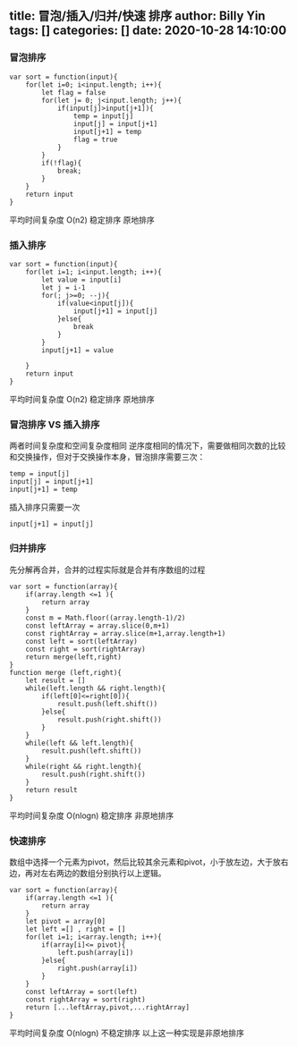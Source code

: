 title: 冒泡/插入/归并/快速 排序
author: Billy Yin
tags: []
categories: []
date: 2020-10-28 14:10:00
---
### 冒泡排序
```
var sort = function(input){
    for(let i=0; i<input.length; i++){
        let flag = false
        for(let j= 0; j<input.length; j++){
            if(input[j]>input[j+1]){
                temp = input[j]
                input[j] = input[j+1]
                input[j+1] = temp
                flag = true
            }
        }
        if(!flag){
            break;
        }
    }
    return input
}
```
平均时间复杂度 O(n2)
稳定排序
原地排序

### 插入排序
```
var sort = function(input){
    for(let i=1; i<input.length; i++){
        let value = input[i]
        let j = i-1
        for(; j>=0; --j){
            if(value<input[j]){
                input[j+1] = input[j]
            }else{
                break
            }
        }
        input[j+1] = value
        
    }
    return input
}
```
平均时间复杂度 O(n2)
稳定排序
原地排序

### 冒泡排序 VS 插入排序
两者时间复杂度和空间复杂度相同
逆序度相同的情况下，需要做相同次数的比较和交换操作，但对于交换操作本身，冒泡排序需要三次：
```
temp = input[j]
input[j] = input[j+1]
input[j+1] = temp
```
插入排序只需要一次
```
input[j+1] = input[j]
```

### 归并排序
先分解再合并，合并的过程实际就是合并有序数组的过程
```
var sort = function(array){
    if(array.length <=1 ){
        return array
    }
    const m = Math.floor((array.length-1)/2)
    const leftArray = array.slice(0,m+1)
    const rightArray = array.slice(m+1,array.length+1)
    const left = sort(leftArray)
    const right = sort(rightArray)
    return merge(left,right)
}
function merge (left,right){
    let result = []
    while(left.length && right.length){
        if(left[0]<=right[0]){
            result.push(left.shift())
        }else{
            result.push(right.shift())
        }
    }
    while(left && left.length){
        result.push(left.shift())
    }
    while(right && right.length){
        result.push(right.shift())
    }
    return result
}
```
平均时间复杂度 O(nlogn)
稳定排序
非原地排序

### 快速排序
数组中选择一个元素为pivot，然后比较其余元素和pivot，小于放左边，大于放右边，再对左右两边的数组分别执行以上逻辑。
```
var sort = function(array){
    if(array.length <=1 ){
        return array
    }
    let pivot = array[0]
    let left =[] , right = []
    for(let i=1; i<array.length; i++){
        if(array[i]<= pivot){
            left.push(array[i])
        }else{
            right.push(array[i])
        }
    }
    const leftArray = sort(left)
    const rightArray = sort(right)
    return [...leftArray,pivot,...rightArray]
}
```
平均时间复杂度 O(nlogn)
不稳定排序
以上这一种实现是非原地排序
